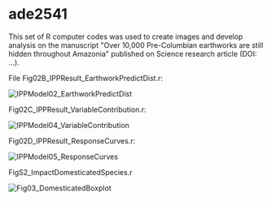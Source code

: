 # ade2541
This set of R computer codes was used to create images and develop analysis on the manuscript "Over 10,000 Pre-Columbian earthworks are still hidden throughout Amazonia" published on Science research article (DOI: ...).



File Fig02B_IPPResult_EarthworkPredictDist.r:

![IPPModel02_EarthworkPredictDist](https://user-images.githubusercontent.com/65520358/222964131-742e796e-bd79-45ab-860b-f453baae609d.png)


Fig02C_IPPResult_VariableContribution.r:

![IPPModel04_VariableContribution](https://user-images.githubusercontent.com/65520358/222964151-62988489-aca5-479c-8c48-b53e5d2eb3b7.png)


Fig02D_IPPResult_ResponseCurves.r:

![IPPModel05_ResponseCurves](https://user-images.githubusercontent.com/65520358/222964193-64aa7d5a-0fa6-40b2-9a07-70b0f517475a.png)


FigS2_ImpactDomesticatedSpecies.r

![Fig03_DomesticatedBoxplot](https://user-images.githubusercontent.com/65520358/222964250-eb813699-ab8e-4f65-a8d9-50d061050877.png)
